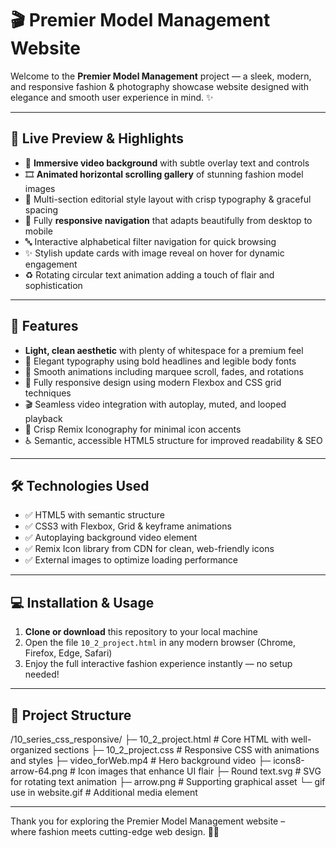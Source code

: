 # 🎬 Premier Model Management Website

Welcome to the **Premier Model Management** project — a sleek, modern, and responsive fashion & photography showcase website designed with elegance and smooth user experience in mind. ✨

---

## 🚀 Live Preview & Highlights

- 🎥 **Immersive video background** with subtle overlay text and controls  
- 🎞️ **Animated horizontal scrolling gallery** of stunning fashion model images  
- 📖 Multi-section editorial style layout with crisp typography & graceful spacing  
- 📱 Fully **responsive navigation** that adapts beautifully from desktop to mobile  
- 🔤 Interactive alphabetical filter navigation for quick browsing  
- ✨ Stylish update cards with image reveal on hover for dynamic engagement  
- ♻️ Rotating circular text animation adding a touch of flair and sophistication  

---

## 🎯 Features

- **Light, clean aesthetic** with plenty of whitespace for a premium feel  
- 🎨 Elegant typography using bold headlines and legible body fonts  
- 🔄 Smooth animations including marquee scroll, fades, and rotations  
- 📐 Fully responsive design using modern Flexbox and CSS grid techniques  
- 🎬 Seamless video integration with autoplay, muted, and looped playback  
- 🔣 Crisp Remix Iconography for minimal icon accents  
- ♿ Semantic, accessible HTML5 structure for improved readability & SEO  

---

## 🛠️ Technologies Used

- ✅ HTML5 with semantic structure  
- ✅ CSS3 with Flexbox, Grid & keyframe animations  
- ✅ Autoplaying background video element  
- ✅ Remix Icon library from CDN for clean, web-friendly icons  
- ✅ External images to optimize loading performance  

---

## 💻 Installation & Usage

1. **Clone or download** this repository to your local machine  
2. Open the file `10_2_project.html` in any modern browser (Chrome, Firefox, Edge, Safari)  
3. Enjoy the full interactive fashion experience instantly — no setup needed!  

---

## 📁 Project Structure

/10_series_css_responsive/ ├─ 10_2_project.html # Core HTML with well-organized sections
├─ 10_2_project.css # Responsive CSS with animations and styles
├─ video_forWeb.mp4 # Hero background video
├─ icons8-arrow-64.png # Icon images that enhance UI flair
├─ Round text.svg # SVG for rotating text animation
├─ arrow.png # Supporting graphical asset
└─ gif use in website.gif # Additional media element

---

Thank you for exploring the Premier Model Management website –  
where fashion meets cutting-edge web design. 🌟🚀
